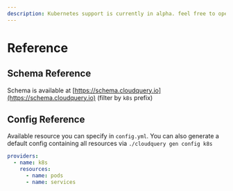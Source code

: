 ```yaml
---
description: Kubernetes support is currently in alpha. feel free to open Issues at GitHub.
---
```


# Reference

## Schema Reference

Schema is available at [https://schema.cloudquery.io](https://schema.cloudquery.io) \(filter by `k8s` prefix\)

## Config Reference

Available resource you can specify in `config.yml`. You can also generate a default config containing all resources via `./cloudquery gen config k8s`

```yaml
providers:
  - name: k8s
    resources:
      - name: pods
      - name: services
```

